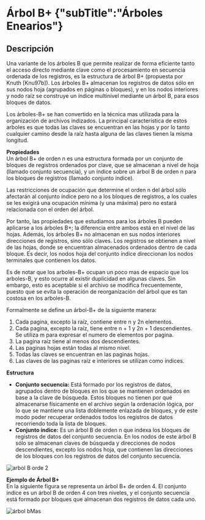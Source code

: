 # Árbol B+ {"subTitle":"Árboles Enearios"}

## Descripción

Una variante de los árboles B que permite realizar de forma eficiente tanto el acceso directo mediante clave como el procesamiento en secuencia ordenada de los registros, es la estructura de árbol B+ (propuesta por Knuth \[Knu97b\]). Los árboles B+ almacenan los registros de datos sólo en sus nodos hoja (agrupados en páginas o bloques), y en los nodos interiores y nodo raíz se construye un índice multinivel mediante un árbol B, para esos bloques de datos.  

Los árboles-B+ se han convertido en la técnica mas utilizada para la organización de archivos indizados. La principal característica de estos arboles es que todas las claves se encuentran en las hojas y por lo tanto cualquier camino desde la raíz hasta alguna de las claves tienen la misma longitud.  
  
**Propiedades**  
Un árbol B+ de orden n es una estructura formada por un conjunto de bloques de registros ordenados por clave, que se almacenan a nivel de hoja (llamado conjunto secuencia), y un índice sobre un árbol B de orden n para los bloques de registros (llamado conjunto índice).  
  
Las restricciones de ocupación que determine el orden n del árbol sólo afectarán al conjunto índice pero no a los bloques de registros, a los cuales se les exigirá una ocupación mínima (y una máxima) pero no estará relacionada con el orden del árbol.  
  
Por tanto, las propiedades que estudiamos para los árboles B pueden aplicarse a los árboles B+; la diferencia entre ambos está en el nivel de las hojas. Además, los árboles B+ no almacenan en sus nodos interiores direcciones de registros, sino sólo claves. Los registros se obtienen a nivel de las hojas, donde se encuentran almacenados ordenados dentro de cada bloque. Es decir, los nodos hoja del conjunto índice direccionan los nodos terminales que contienen los datos.  
  
Es de notar que los arboles-B+ ocupan un poco mas de espacio que los arboles-B, y esto ocurre al existir duplicidad en algunas claves. Sin embargo, esto es aceptable si el archivo se modifica frecuentemente, puesto que se evita la operación de reorganización del árbol que es tan costosa en los arboles-B.  
  
Formalmente se define un árbol-B+ de la siguiente manera:  

1.  Cada pagina, excepto la raíz, contiene entre n y 2n elementos.
2.  Cada pagina, excepto la raíz, tiene entre n + 1 y 2n + 1 descendientes. Se utiliza m para expresar el numero de elementos por pagina.
3.  La pagina raíz tiene al menos dos descendientes.
4.  Las paginas hojas están todas al mismo nivel.
5.  Todas las claves se encuentran en las paginas hojas.
6.  Las claves de las paginas raíz e interiores se utilizan como índices.

**Estructura**

*   **Conjunto secuencia:** Está formado por los registros de datos, agrupados dentro de bloques en los que se mantienen ordenados en base a la clave de búsqueda. Estos bloques no tienen por qué almacenarse físicamente en el archivo según la ordenación lógica, por lo que se mantiene una lista doblemente enlazada de bloques, y de este modo poder recuperar ordenados todos los registros de datos recorriendo toda la lista de bloques.
*   **Conjunto índice:** Es un árbol B de orden n que indexa los bloques de registros de datos del conjunto secuencia. En los nodos de este árbol B sólo se almacenan claves de búsqueda y direcciones de nodos descendientes, excepto los nodos hoja, que contienen las direcciones de los bloques con los registros de datos del conjunto secuencia.

![arbol B orde 2](/assets/images/b-plus-tree/arbolBMas_4.jpg)

**Ejemplo de Árbol B+**  
En la siguiente figura se representa un árbol B+ de orden 4. El conjunto índice es un árbol B de orden 4 con tres niveles, y el conjunto secuencia está formado por bloques que almacenan dos registros de datos cada uno.

![árbol bMas](/assets/images/b-plus-tree/arbolBMas_5.jpg)